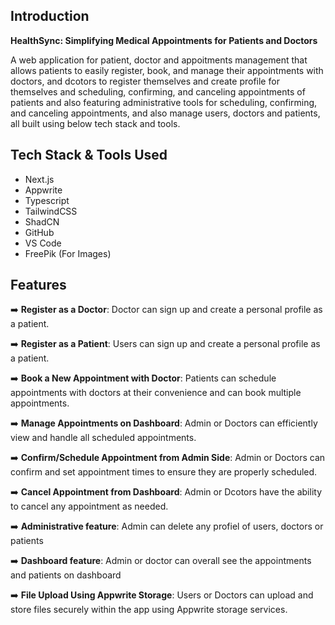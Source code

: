 
## <a name="introduction">Introduction</a>

<strong>HealthSync: Simplifying Medical Appointments for Patients and Doctors</strong>

A web application for patient, doctor and appoitments management that allows patients to easily register, book, and manage their appointments with doctors, and dcotors to register themselves and create profile for themselves and scheduling, confirming, and canceling appointments of patients and also featuring administrative tools for scheduling, confirming, and canceling appointments, and also manage users, doctors and patients, all built using below tech stack and tools.

## <a name="tech-stack">Tech Stack & Tools Used</a>

- Next.js
- Appwrite
- Typescript
- TailwindCSS
- ShadCN
- GitHub
- VS Code
- FreePik (For Images)

## <a name="features">Features</a>

➡️ **Register as a Doctor**: Doctor can sign up and create a personal profile as a patient.

➡️ **Register as a Patient**: Users can sign up and create a personal profile as a patient.

➡️ **Book a New Appointment with Doctor**: Patients can schedule appointments with doctors at their convenience and can book multiple appointments.

➡️ **Manage Appointments on Dashboard**: Admin or Doctors can efficiently view and handle all scheduled appointments.

➡️ **Confirm/Schedule Appointment from Admin Side**: Admin or Doctors can confirm and set appointment times to ensure they are properly scheduled.

➡️ **Cancel Appointment from Dashboard**: Admin or Dcotors have the ability to cancel any appointment as needed.

➡️ **Administrative feature**: Admin can delete any profiel of users, doctors or patients

➡️ **Dashboard feature**: Admin or doctor can overall see the appointments and patients on dashboard

➡️ **File Upload Using Appwrite Storage**: Users or Doctors can upload and store files securely within the app using Appwrite storage services.


